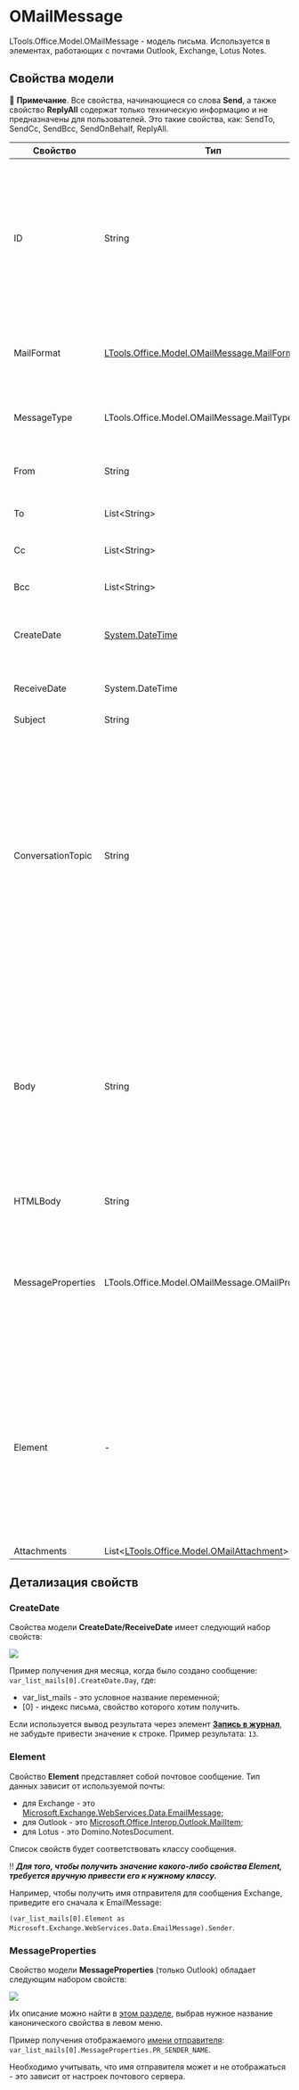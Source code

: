 # OMailMessage

LTools.Office.Model.OMailMessage - модель письма. Используется в элементах, работающих с почтами Outlook, Exchange, Lotus Notes.

## Свойства модели

:small_blue_diamond: **Примечание**. Все свойства, начинающиеся со слова **Send**, а также свойство **ReplyAll** содержат только техническую информацию и не предназначены для пользователей. Это такие свойства, как: SendTo, SendСс, SendВсс, SendOnBehalf, ReplyAll. 

| Свойство    | Тип                                                             | Описание             |
| ----------- | --------------------------------------------------------------- | -------------------- |
| ID          | String                                                          | Идентификатор письма. Позволяет обратиться к конкретному сообщению по его ID. Получить ID можно при считывании писем соответствующими элементами Студии. Например, в результате [Чтения почты](https://docs.primo-rpa.ru/primo-rpa/g_elements/osnovnye-elementy/els_outlook/el_outlook_readmail) получаем список писем, у каждого из которых есть свой ID |
| MailFormat  | [LTools.Office.Model.OMailMessage.MailFormats](mailformats.md)  | Формат письма. Пример значения: `HTML`. Также может быть PLAIN (простой текст) или Rich Text (расширенный текст) |
| MessageType | LTools.Office.Model.OMailMessage.MailTypes                      | Только для Outlook. Тип письма. Пример значения: `Message` или `Report` (отчет о доставке) |
| From        | String                                                          | От кого. Содержит адрес электронной почты отправителя. Пример: `user@mail.ru` |
| To          | List\<String>                                                   | Кому - список адресов получателей сообщения |
| Сс          | List\<String>                                                   | Список адресов получателей копии сообщения  |
| Всс         | List\<String>                                                   | Список получателей скрытой копии сообщения  |
| CreateDate  | [System.DateTime](https://learn.microsoft.com/ru-ru/dotnet/api/system.datetime?view=netframework-4.8) | Дата и время создания письма. Пример значения: `13.07.2023 18:21:25`. Отсутствует в Lotus Notes |
| ReceiveDate | System.DateTime                                                 | Дата и время получения письма. Отсутствует в Lotus Notes   |
| Subject     | String                                                          | Тема письма                    |
| ConversationTopic | String                                                    | Только для Outlook. Тема для потока беседы. Беседа содержит все связанные сообщения в одной беседе с одинаковой строкой темы. Темой беседы обычно является тема первого сообщения электронной почты в потоке. Подробнее о беседах в Outlook см. [здесь](https://support.microsoft.com/ru-ru/office/%D0%BE%D0%B1%D1%89%D0%B8%D0%B5-%D1%81%D0%B2%D0%B5%D0%B4%D0%B5%D0%BD%D0%B8%D1%8F-%D0%BE-%D0%B1%D0%B5%D1%81%D0%B5%D0%B4%D0%B0%D1%85-0eeec76c-f59b-4834-98e6-05cfdfa9fb07). При чтении письма в Outlook могут быть заполнены как Subject, так и ConversationTopic. Пример значений для отправленного письма: Subject - `"Re: Отпуск"`,  ConversationTopic - `"Отпуск"` |
| Body        | String                                                          | Текст тела письма. **В Exchange тело будет представлено только в HTML**, в Outlook - может быть и в виде простого текста (PLAIN). Простой текст не поддерживает картинки, гиперссылки (вместо них будут обычные ссылки) и другие подобные элементы. Пример значения для PLAIN: `"Текст\n"`. Если считывается беседа, то тело будет включать все письма беседы |
| HTMLBody    | String                                                          | Текст тела письма в формате HTML  |
| MessageProperties | LTools.Office.Model.OMailMessage.OMailProperties  | Только для Outlook. Свойства письма. Отображаются, если в элементе [Чтение почты](https://docs.primo-rpa.ru/primo-rpa/g_elements/osnovnye-elementy/els_outlook/el_outlook_readmail) установлен флаг **Читать свойства**. С помощью свойств письма можно узнать, например, отображаемое имя отправителя/получателя   |
| Element     | -                                                               | Представляет сообщение электронной почты. Тип данных зависит от используемой почты: для Exchange - это EmailMessage, для Outlook - это MailItem, для Lotus - это Domino.NotesDocument. Чтобы получить доступ к свойствам класса, требуется сначала вручную привести его к нужному типу. Подробнее см. в подразделе ниже  |
| Attachments | List<[LTools.Office.Model.OMailAttachment](omailattachment.md)> | Вложения письма |



## Детализация свойств 

### CreateDate
Свойства модели **CreateDate/ReceiveDate** имеет следующий набор свойств:

![](../../../resources/basic/mail/datatypes/omail-createdate.png)

Пример получения дня месяца, когда было создано сообщение: `var_list_mails[0].CreateDate.Day`, где:
* var_list_mails - это условное название переменной;
* [0] - индекс письма, свойство которого хотим получить. 

Если используется вывод результата через элемент [**Запись в журнал**](https://docs.primo-rpa.ru/primo-rpa/g_elements/el_basic/els_dialogs/el_dialogs_addlog), не забудьте привести значение к строке. Пример результата: `13`.

### Element

Свойство **Element** представляет собой почтовое сообщение. Тип данных зависит от используемой почты: 
* для Exchange - это [Microsoft.Exchange.WebServices.Data.EmailMessage](https://learn.microsoft.com/ru-ru/dotnet/api/microsoft.exchange.webservices.data.emailmessage?view=exchange-ews-api);
* для Outlook - это [Microsoft.Office.Interop.Outlook.MailItem](https://learn.microsoft.com/ru-ru/dotnet/api/microsoft.office.interop.outlook.mailitem?view=outlook-pia);
* для Lotus - это Domino.NotesDocument.

Список свойств будет соответствовать классу сообщения. 

:bangbang: ***Для того, чтобы получить значение какого-либо свойства Element, требуется вручную привести его к нужному классу.***

Например, чтобы получить имя отправителя для сообщения Exchange, приведите его сначала к EmailMessage: 

`(var_list_mails[0].Element as Microsoft.Exchange.WebServices.Data.EmailMessage).Sender`. 

### MessageProperties

Свойство модели **MessageProperties** (только Outlook) обладает следующим набором свойств: 

![](../../../resources/basic/mail/datatypes/omail-message-properties2.png)

Их описание можно найти в [этом разделе](https://learn.microsoft.com/ru-ru/office/client-developer/outlook/mapi/mapi-properties), выбрав нужное название канонического свойства в левом меню. 

Пример получения отображаемого [имени отправителя](https://learn.microsoft.com/ru-ru/office/client-developer/outlook/mapi/pidtagsendername-canonical-property): `var_list_mails[0].MessageProperties.PR_SENDER_NAME`. 

Необходимо учитывать, что имя отправителя может и не отображаться - это зависит от настроек почтового сервера.











